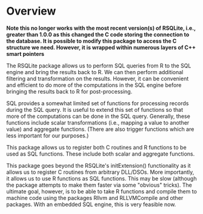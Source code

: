 # Overview

**Note this no longer works with the most recent version(s) of RSQLite, i.e., greater than 1.0.0
as this changed the C code storing the connection to the database. It is possible to modify this
package to access the C structure we need. However, it is wrapped within numerous layers of C++ 
smart pointers**

The RSQLite package allows us to perform SQL queries from R to the SQL engine and bring the results back to R.
We can then perform additional filtering and transformation on the results. 
However, it can be convenient and efficient to do more of the computations in the SQL engine
before bringing the results back to R for post-processing.

SQL provides a somewhat limited set of functions for processing records during the SQL query.
It is useful to extend this set of functions so that more of the computations can be done in the
SQL query. Generally, these functions include scalar transformations (i.e., mapping a value to another value)
and aggregate functions.  (There are also trigger functions which are less important for our purposes.)

This package allows us to register both C routines and R functions to be used as SQL functions.
These include both scalar and aggregate functions.

This package goes beyond the RSQLite's initExtension() functionality
as it allows us to register C routines from arbitrary DLL/DSOs. More
importantly, it allows us to use R functions as SQL functions.  This
may be slow (although the package attempts to make them faster via
some "obvious" tricks).  The ultimate goal, however, is to be able to
take R functions and compile them to machine code using the packages
Rllvm and RLLVMCompile and other packages.  With an embedded SQL
engine, this is very feasible now.
